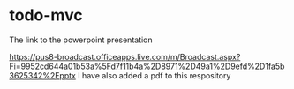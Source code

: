 # todo-mvc

The link to the powerpoint presentation  



https://pus8-broadcast.officeapps.live.com/m/Broadcast.aspx?Fi=9952cd644a01b53a%5Fd7f11b4a%2D8971%2D49a1%2D9efd%2D1fa5b3625342%2Epptx
I have also added  a pdf to this respository




